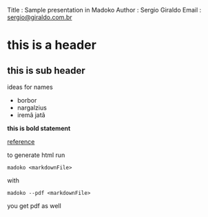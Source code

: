 Title         : Sample presentation in Madoko
Author        : Sergio Giraldo
Email         : sergio@giraldo.com.br

# this is a header

## this is sub header

ideas for names

* borbor
* nargalzius
* iremã jatã

**this is bold statement**

[reference]

to generate html run    

    madoko <markdownFile>
    
with

    madoko --pdf <markdownFile>

you get pdf as well

[reference]: http://research.microsoft.com/en-us/um/people/daan/madoko/doc/reference.html
